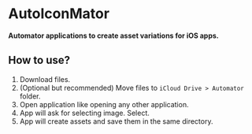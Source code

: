 # AutoIconMator

**Automator applications to create asset variations for iOS apps.**

## How to use?

1. Download files.
2. (Optional but recommended) Move files to ``iCloud Drive > Automator`` folder.
3. Open application like opening any other application.
4. App will ask for selecting image. Select.
5. App will create assets and save them in the same directory.

